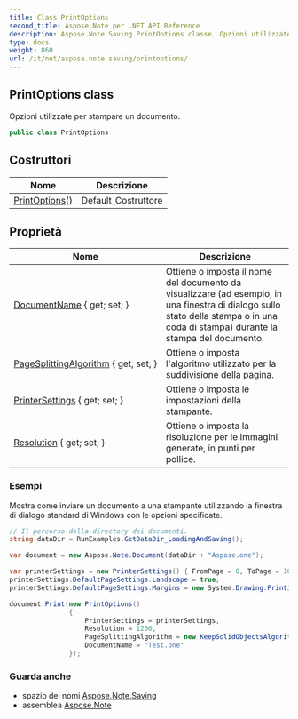 ```yaml
---
title: Class PrintOptions
second_title: Aspose.Note per .NET API Reference
description: Aspose.Note.Saving.PrintOptions classe. Opzioni utilizzate per stampare un documento.
type: docs
weight: 860
url: /it/net/aspose.note.saving/printoptions/
---
```

## PrintOptions class

Opzioni utilizzate per stampare un documento.

```csharp
public class PrintOptions
```

## Costruttori

| Nome | Descrizione |
| --- | --- |
| [PrintOptions](printoptions/)() | Default_Costruttore |

## Proprietà

| Nome | Descrizione |
| --- | --- |
| [DocumentName](../../aspose.note.saving/printoptions/documentname/) { get; set; } | Ottiene o imposta il nome del documento da visualizzare (ad esempio, in una finestra di dialogo sullo stato della stampa o in una coda di stampa) durante la stampa del documento. |
| [PageSplittingAlgorithm](../../aspose.note.saving/printoptions/pagesplittingalgorithm/) { get; set; } | Ottiene o imposta l'algoritmo utilizzato per la suddivisione della pagina. |
| [PrinterSettings](../../aspose.note.saving/printoptions/printersettings/) { get; set; } | Ottiene o imposta le impostazioni della stampante. |
| [Resolution](../../aspose.note.saving/printoptions/resolution/) { get; set; } | Ottiene o imposta la risoluzione per le immagini generate, in punti per pollice. |

### Esempi

Mostra come inviare un documento a una stampante utilizzando la finestra di dialogo standard di Windows con le opzioni specificate.

```csharp
// Il percorso della directory dei documenti.
string dataDir = RunExamples.GetDataDir_LoadingAndSaving();

var document = new Aspose.Note.Document(dataDir + "Aspose.one");

var printerSettings = new PrinterSettings() { FromPage = 0, ToPage = 10 };
printerSettings.DefaultPageSettings.Landscape = true;
printerSettings.DefaultPageSettings.Margins = new System.Drawing.Printing.Margins(50, 50, 150, 50);

document.Print(new PrintOptions()
               {
                   PrinterSettings = printerSettings,
                   Resolution = 1200,
                   PageSplittingAlgorithm = new KeepSolidObjectsAlgorithm(),
                   DocumentName = "Test.one"
               });
```

### Guarda anche

* spazio dei nomi [Aspose.Note.Saving](../../aspose.note.saving/)
* assemblea [Aspose.Note](../../)


